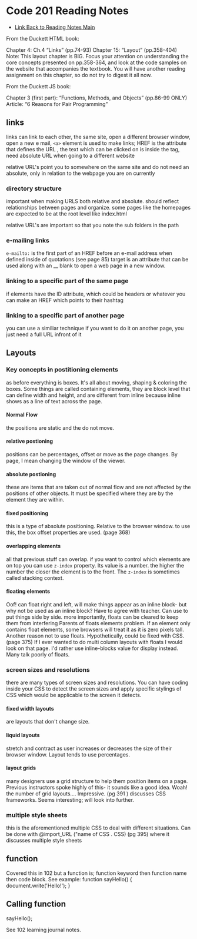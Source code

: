 # Code 201 Reading Notes

* [Link Back to Reading Notes Main](https://pale-crusader.github.io/reading-notes)

From the Duckett HTML book:

Chapter 4: Ch.4 “Links” (pp.74-93)
Chapter 15: “Layout” (pp.358-404)
Note: This layout chapter is BIG. Focus your attention on understanding the core concepts presented on pp.358-364, and look at the code samples on the website that accompanies the textbook. You will have another reading assignment on this chapter, so do not try to digest it all now.

From the Duckett JS book:

Chapter 3 (first part): “Functions, Methods, and Objects” (pp.86-99 ONLY)
Article: “6 Reasons for Pair Programming”

## links
links can link to each other, the same site, open a different browser window, open a new e mail, 
```<a>``` element is used to make links; HREF is the attribute that defines the URL , the text which can be clicked on is inside the tag, need absolute URL when going to a different website

relative URL's point you to somewhere on the same site and do not need an absolute, only in relation to the webpage you are on currently

### directory structure 

important when making URLS both relative and absolute. should reflect relationships between pages and organize. some pages like the homepages are expected to be at the root level like index.html

relative URL's are important so that you note the sub folders in the path

### e-mailing links 

```e-mailto:``` is the first part of an HREF before an e-mail address when defined inside of quotations (see page 85)
target is an attribute that can be used  along with an __ blank to open a web page in a new window.

### linking to a specific part of the same page


if elements have the ID attribute, which could be headers or whatever you can make an HREF which points to their hashtag

### linking to a specific part of another page

you can use a similiar technique if you want to do it on another page, you just need a full URL infront of it

## Layouts

### Key concepts in postitioning elements

as before everything is boxes. It's all about moving, shaping & coloring the boxes. Some things are called containing elements, they are block level that can define width and height, and are different from inline because inline shows as a line of text across the page. 

#### Normal Flow

the positions are static and the do not move. 

#### relative postioning

positions can be percentages, offset or move as the page changes. By page, I mean changing the window of the viewer.

#### absolute postioning

these are items that are taken out of normal flow and are not affected by the positions of other objects. It must be specified where they are by the element they are within.

#### fixed positioning

this is a type of absolute positioning. Relative to the browser window. to use this, the box offset properties are used. (page 368)

#### overlapping elements

all that previous stuff can overlap. if you want to control which elements are on top you can use ```z-index``` property. Its value is a number. the higher the number the closer the element is to the front. 
The ```z-index``` is sometimes called stacking context. 

#### floating elements

Oof! can float right and left, will make things appear as an inline block- but why not be used as an inline block? Have to agree with teacher. 
Can use to put things side by side. more importantly, floats can be cleared to keep them from interfering
Parents of floats elements problem. If an element only contains float elements, some browsers will treat it as it is zero pixels tall. Another reason not to use floats.
Hypothetically, could be fixed with CSS. (page 375) If I ever wanted to do multi column layouts with floats I would look on that page. I'd rather use inline-blocks value for display instead. Many talk poorly of floats.

### screen sizes and resolutions

there are many types of screen sizes and resolutions. You can have coding inside your CSS to detect the screen sizes and apply specific stylings of CSS which would be applicable to the screen it detects. 

#### fixed width layouts

are layouts that don't change size. 

#### liquid layouts 

stretch and contract as user increases or decreases the size of their browser window. Layout tends to use percentages.

#### layout grids

many designers use a grid structure to help them position items on a page. Previous instructors spoke highly of this- it sounds like a good idea.
Woah! 
the number of grid layouts.... Impressive. 
(pg 391 ) discusses CSS frameworks. Seems interesting; will look into further. 


### multiple style sheets

this is the aforementioned multiple CSS to deal with different situations. Can be done with @import_URL ("name of CSS . CSS)
(pg 395) where it discusses multiple style sheets

## function

Covered this in 102 but a function is; function keyword then function name then code block. See example: function sayHello()
{ 
    document.write('Hello!');
}


## Calling function

sayHello();

See 102 learning journal notes. 
